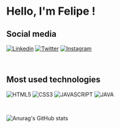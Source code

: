 # Hello, I'm Felipe !

## Social media
[![Linkedin](https://img.shields.io/badge/LinkedIn-0077B5?style=for-the-badge&logo=linkedin&logoColor=white)](https://www.linkedin.com/in/felipe-santos-235030227/ )
[![Twitter](https://img.shields.io/badge/Twitter-1DA1F2?style=for-the-badge&logo=twitter&logoColor=white)](https://twitter.com/felipicincoo)
[![Instagram](https://img.shields.io/badge/Instagram-E4405F?style=for-the-badge&logo=instagram&logoColor=white)](https://www.instagram.com/marcelinofelipe_/?hl=pt-br)

<br>

## Most used technologies
![HTML5](https://img.shields.io/badge/HTML5-E34F26?style=for-the-badge&logo=html5&logoColor=white)
![CSS3](https://img.shields.io/badge/CSS3-1572B6?style=for-the-badge&logo=css3&logoColor=white)
![JAVASCRIPT](https://img.shields.io/badge/JavaScript-F7DF1E?style=for-the-badge&logo=javascript&logoColor=black)
![JAVA](https://img.shields.io/badge/Java-ED8B00?style=for-the-badge&logo=java&logoColor=white)

<br>

![Anurag's GitHub stats](https://github-readme-stats.vercel.app/api?username=felipesantos5&show_icons=true&theme=radical)
